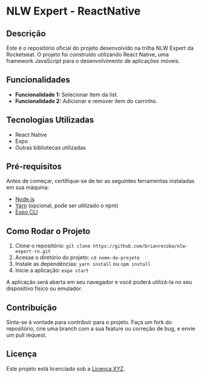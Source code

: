 # NLW Expert - ReactNative


## Descrição

Este é o repositório oficial do projeto desenvolvido na trilha NLW Expert da Rocketseat. O projeto foi construído utilizando React Native, uma framework JavaScript para o desenvolvimento de aplicações móveis.

## Funcionalidades

- **Funcionalidade 1:** Selecionar item da list.
- **Funcionalidade 2:** Adicionar e remover item do carrinho.

## Tecnologias Utilizadas

- React Native
- Expo
- Outras bibliotecas utilizadas

## Pré-requisitos

Antes de começar, certifique-se de ter as seguintes ferramentas instaladas em sua máquina:

- [Node.js](https://nodejs.org/)
- [Yarn](https://yarnpkg.com/) (opcional, pode ser utilizado o npm)
- [Expo CLI](https://docs.expo.dev/get-started/installation/)

## Como Rodar o Projeto

1. Clone o repositório: `git clone https://github.com/brianrecoba/nlw-expert-rn.git`
2. Acesse o diretório do projeto: `cd nome-do-projeto`
3. Instale as dependências: `yarn install` ou `npm install`
4. Inicie a aplicação: `expo start`

A aplicação será aberta em seu navegador e você poderá utilizá-la no seu dispositivo físico ou emulador.

## Contribuição

Sinta-se à vontade para contribuir para o projeto. Faça um fork do repositório, crie uma branch com a sua feature ou correção de bug, e envie um pull request.

## Licença

Este projeto está licenciado sob a [Licença XYZ](link_para_licenca).
